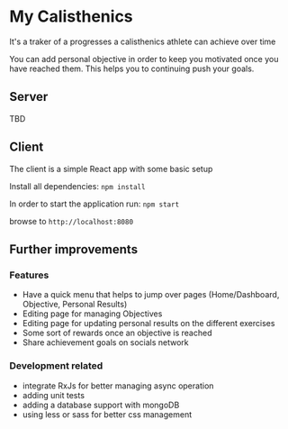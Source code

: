 # My Calisthenics
It's a traker of a progresses a calisthenics athlete can achieve over time

You can add personal objective in order to keep you motivated once you have reached them.
This helps you to continuing push your goals.

## Server
TBD

## Client

The client is a simple React app with some basic setup

Install all dependencies:
`npm install`

In order to start the application run:
`npm start`

browse to `http://localhost:8080`

## Further improvements

### Features
- Have a quick menu that helps to jump over pages (Home/Dashboard, Objective, Personal Results)
- Editing page for managing Objectives
- Editing page for updating personal results on the different exercises
- Some sort of rewards once an objective is reached
- Share achievement goals on socials network

### Development related
- integrate RxJs for better managing async operation
- adding unit tests
- adding a database support with mongoDB
- using less or sass for better css management
